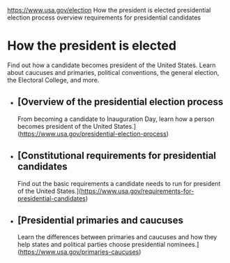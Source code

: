 

https://www.usa.gov/election
How the president is elected
presidential election process overview
requirements for presidential candidates

How the president is elected
============================

Find out how a candidate becomes president of the United States. Learn about caucuses and primaries, political conventions, the general election, the Electoral College, and more.

* [Overview of the presidential election process
  ---------------------------------------------

  From becoming a candidate to Inauguration Day, learn how a person becomes president of the United States.](https://www.usa.gov/presidential-election-process)
* [Constitutional requirements for presidential candidates
  -------------------------------------------------------

  Find out the basic requirements a candidate needs to run for president of the United States.](https://www.usa.gov/requirements-for-presidential-candidates)
* [Presidential primaries and caucuses
  -----------------------------------

  Learn the differences between primaries and caucuses and how they help states and political parties choose presidential nominees.](https://www.usa.gov/primaries-caucuses)
